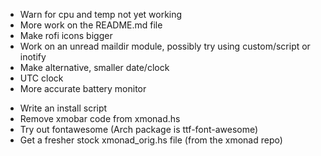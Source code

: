 - Warn for cpu and temp not yet working
- More work on the README.md file
- Make rofi icons bigger
- Work on an unread maildir module, possibly try using custom/script or inotify
- Make alternative, smaller date/clock
- UTC clock
- More accurate battery monitor

+ Write an install script
+ Remove xmobar code from xmonad.hs
+ Try out fontawesome (Arch package is ttf-font-awesome)
+ Get a fresher stock xmonad_orig.hs file (from the xmonad repo)
